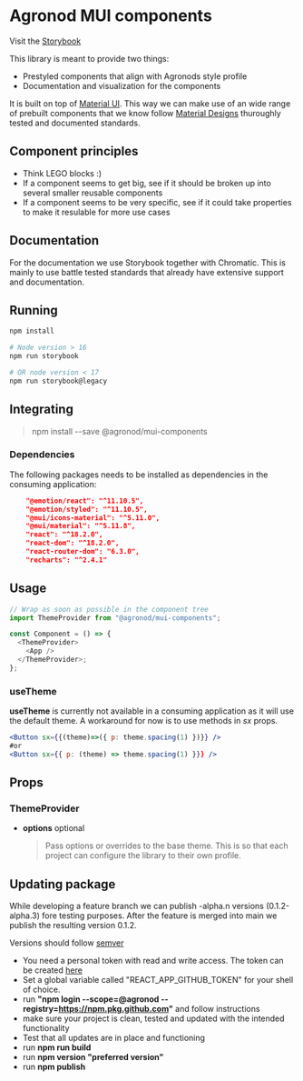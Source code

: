 # Agronod MUI components

Visit the [Storybook](https://main--626a5b4b1abebb004a4657a8.chromatic.com)

This library is meant to provide two things:

- Prestyled components that align with Agronods style profile
- Documentation and visualization for the components

It is built on top of [Material UI](https://mui.com/getting-started/usage/).
This way we can make use of an wide range of prebuilt components that we know follow [Material Designs](https://material.io/design) thuroughly tested and documented standards.

## Component principles

- Think LEGO blocks :)
- If a component seems to get big, see if it should be broken up into several smaller reusable components
- If a component seems to be very specific, see if it could take properties to make it resulable for more use cases

## Documentation

For the documentation we use Storybook together with Chromatic.
This is mainly to use battle tested standards that already have extensive support and documentation.

## Running

```bash
npm install

# Node version > 16
npm run storybook

# OR node version < 17
npm run storybook@legacy
```

## Integrating

> npm install --save @agronod/mui-components

### Dependencies

The following packages needs to be installed as dependencies in the consuming application:

```json
    "@emotion/react": "^11.10.5",
    "@emotion/styled": "^11.10.5",
    "@mui/icons-material": "^5.11.0",
    "@mui/material": "^5.11.8",
    "react": "^18.2.0",
    "react-dom": "^18.2.0",
    "react-router-dom": "6.3.0",
    "recharts": "^2.4.1"
```

## Usage

```javascript
// Wrap as soon as possible in the component tree
import ThemeProvider from "@agronod/mui-components";

const Component = () => {
  <ThemeProvider>
    <App />
  </ThemeProvider>;
};
```

### useTheme

**useTheme** is currently not available in a consuming application as it will use the default theme. A workaround for now is to use methods in *sx* props.

```jsx
<Button sx={{(theme)=>({ p: theme.spacing(1) })}} />
#or
<Button sx={{ p: (theme) => theme.spacing(1) }}} />
```

## Props

### ThemeProvider

- **options** optional

  > Pass options or overrides to the base theme.
  > This is so that each project can configure the library to their own profile.

## Updating package

While developing a feature branch we can publish -alpha.n versions (0.1.2-alpha.3) fore testing purposes. After the feature is merged into main we publish the resulting version 0.1.2.

Versions should follow [semver](https://semver.org/)

- You need a personal token with read and write access. The token can be created [here](https://github.com/settings/tokens)
- Set a global variable called "REACT_APP_GITHUB_TOKEN" for your shell of choice.
- run **"npm login --scope=@agronod --registry=https://npm.pkg.github.com"** and follow instructions
- make sure your project is clean, tested and updated with the intended functionality
- Test that all updates are in place and functioning
- run **npm run build**
- run **npm version "preferred version"**
- run **npm publish**
